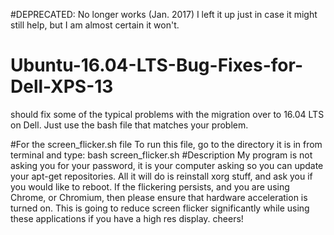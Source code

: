 #DEPRECATED: No longer works (Jan. 2017)
I left it up just in case it might still help, but I am almost certain it won't.
# Ubuntu-16.04-LTS-Bug-Fixes-for-Dell-XPS-13
should fix some of the typical problems with the migration over to 16.04 LTS on Dell. Just use the bash file that matches your problem.

#For the screen_flicker.sh file
To run this file, go to the directory it is in from terminal and type:
bash screen_flicker.sh
#Description
My program is not asking you for your password, it is your computer asking so you can update your apt-get repositories.
All it will do is reinstall xorg stuff, and ask you if you would like to reboot.
If the flickering persists, and you are using Chrome, or Chromium, then please ensure that hardware acceleration is turned on.
This is going to reduce screen flicker significantly while using these applications if you have a high res display.
cheers!
